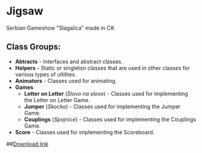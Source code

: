 # Jigsaw

Serbian Gameshow "Slagalica" made in C#.

## Class Groups:

* __Abtracts__ - Interfaces and abstract classes.
* __Helpers__ - Static or singleton classes that are used in other classes for various types of ultilites.
* __Animators__ - Classes used for animating.
* __Games__ 
  * __Letter on Letter__ (*Slovo na slovo*) - Classes used for implementing the Letter on Letter Game.
  * __Jumper__ (*Skocko*) - Classes used for implementing the Jumper Game.
  * __Couplings__ (*Spojnice*) - Classes used for implementing the Couplings Game.
* __Score__ - Classes used for implementing the Scoreboard.

##[Download link](https://www.dropbox.com/s/qqy71t3oe8awk61/Jigsaw.zip?dl=0)


